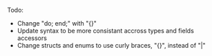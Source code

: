 Todo:

- Change "do; end;" with "{}"
- Update syntax to be more consistant accross types and fields accessors
- Change structs and enums to use curly braces, "{}", instead of "|"
